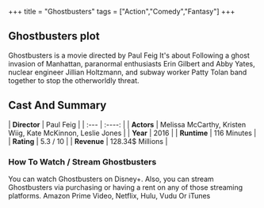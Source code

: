 +++
title = "Ghostbusters"
tags = ["Action","Comedy","Fantasy"]
+++
## Ghostbusters plot
Ghostbusters is a movie directed by Paul Feig It's about Following a ghost invasion of Manhattan, paranormal enthusiasts Erin Gilbert and Abby Yates, nuclear engineer Jillian Holtzmann, and subway worker Patty Tolan band together to stop the otherworldly threat.
## Cast And Summary
| **Director**      | Paul Feig |
    | :---        |    :----:   |
    |  **Actors** | Melissa McCarthy, Kristen Wiig, Kate McKinnon, Leslie Jones |
    | **Year**   | 2016    |
    |  **Runtime** | 116 Minutes |
    |  **Rating** | 5.3 / 10 | 
    |  **Revenue** | 128.34$ Millions |
### How To Watch / Stream Ghostbusters
You can watch Ghostbusters on Disney+.
Also, you can stream Ghostbusters via purchasing or having a rent on any of those streaming platforms.
Amazon Prime Video, Netflix, Hulu, Vudu Or iTunes
